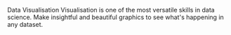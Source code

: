 Data Visualisation
Visualisation is one of the most versatile skills
 in data science. Make insightful and beautiful graphics
 to see what's happening in any dataset.
 
